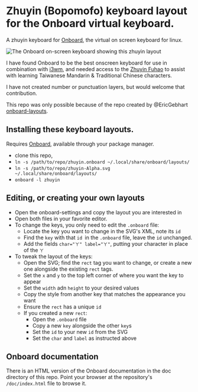 
# Zhuyin (Bopomofo) keyboard layout for the Onboard virtual keyboard.

A zhuyin keyboard for [Onboard](https://launchpad.net/onboard), the virtual on screen keyboard for linux.

![The Onboard on-screen keyboard showing this zhuyin layout](https://user-images.githubusercontent.com/6129479/211397656-52638888-f862-424c-9d12-a44c014892da.png)

I have found Onboard to be the best onscreen keyboard for use in combination with [i3wm](https://i3wm.org/), and needed access to the [Zhuyin Fuhao](https://simple.wikipedia.org/wiki/Zhuyin) to assist with learning Taiwanese Mandarin & Traditional Chinese characters.

I have not created number or punctuation layers, but would welcome that contribution.

This repo was only possible because of the repo created by @EricGebhart [onboard-layouts](https://github.com/EricGebhart/onboard-layouts).

## Installing these keyboard layouts.

Requires [Onboard](https://launchpad.net/onboard), available through your package manager.

- clone this repo,
- `ln -s /path/to/repo/zhuyin.onboard ~/.local/share/onboard/layouts/`
- `ln -s /path/to/repo/zhuyin-Alpha.svg ~/.local/share/onboard/layouts/`
- `onboard -l zhuyin`

## Editing, or creating your own layouts

- Open the onboard-settings and copy the layout you are interested in
- Open both files in your favorite editor.
- To change the keys, you only need to edit the `.onboard` file:
  - Locate the key you want to change in the SVG's XML, note its `id`
  - Find the `key` with that `id `in the `.onboard` file, leave the `id` unchanged.
  - Add the fields `char="ㄚ" label="ㄚ"`, putting your character in place of the `ㄚ`
- To tweak the layout of the keys:
  - Open the SVG; find the `rect` tag you want to change, or create a new one alongside the existing `rect` tags.
  - Set the `x` and `y` to the top left corner of where you want the key to appear
  - Set the `width` adn `height` to your desired values
  - Copy the style from another key that matches the appearance you want
  - Ensure the `rect` has a unique `id`
  - If you created a new `rect`:
    - Open the `.onboard` file
    - Copy a new `key` alongside the other `key`s
    - Set the `id` to your new `id` from the SVG
    - Set the `char` and `label` as instructed above

## Onboard documentation

There is an HTML version of the Onboard documentation in the doc directory of this repo. Point your browser at the repository's `/doc/index.html` file to browse it.
